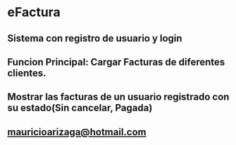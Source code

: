 # eFactura
## Sistema con registro de usuario y login
## Funcion Principal: Cargar Facturas de diferentes clientes.
## Mostrar las facturas de un usuario registrado con su estado(Sin cancelar, Pagada)
## mauricioarizaga@hotmail.com
